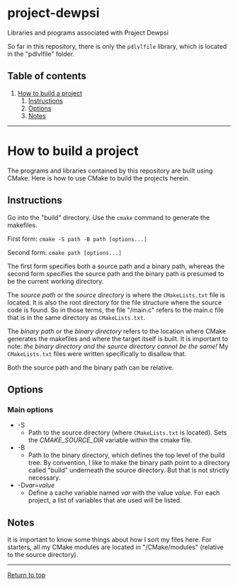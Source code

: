 <a id="top"></a>
# project-dewpsi
Libraries and programs associated with Project Dewpsi

So far in this repository, there is only the `pdlvlfile` library, which is
located in the "pdlvlfile" folder.

## Table of contents

1. [How to build a project](#S1)
   1. [Instructions](#S1_SS1)
   2. [Options](#S1_SS2)
   3. [Notes](#S1_SS3)

- - -

<a id="S1"></a>
# How to build a project
The programs and libraries contained by this repository are built using
CMake. Here is how to use CMake to build the projects herein.

<a id="S1_SS1"></a>
## Instructions
Go into the "build" directory. Use the `cmake` command to generate the makefiles.

First form: `cmake -S path -B path [options...]`

Second form: `cmake path [options...]`

The first form specifies both a source path and a binary path, whereas the second form
specifies the source path and the binary path is presumed to be the current working
directory.

The _source path_ or the _source directory_ is where the `CMakeLists.txt` file is located.
It is also the root directory for the file structure where the source code is found.
So in those terms, the file "/main.c" refers to the main.c file that is in the same directory
as `CMakeLists.txt`.

The _binary path_ or the _binary directory_ refers to the location where CMake generates the
makefiles and where the target itself is built. It is important to note: _the binary directory_
_and the source directory cannot be the same!_ My `CMakeLists.txt` files were written specifically
to disallow that.

Both the source path and the binary path can be relative.

<a id="S1_SS2"></a>
## Options

### Main options

* -S
  * Path to the source directory (where `CMakeLists.txt` is located). Sets the *CMAKE\_SOURCE\_DIR* variable
    within the cmake file.
* -B
  * Path to the binary directory, which defines the top level of the build tree.
    By convention, I like to make the binary path point to a directory called "build"
    underneath the source directory. But that is not strictly necessary.
* -D*var=value*
  * Define a cache variable named _var_ with the value _value_. For each project, a list
    of variables that are used will be listed.

<a id="S1_SS3"></a>
## Notes
It is important to know some things about how I sort my files here. For starters, all my CMake modules
are located in "/CMake/modules" (relative to the source directory).

- - -

[Return to top](#top)
